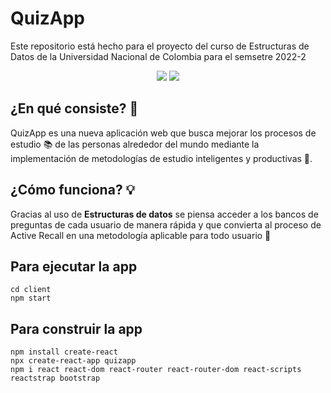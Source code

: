 # QuizApp


Este repositorio está hecho para el proyecto del curso de Estructuras de Datos de la Universidad Nacional de Colombia para el semsetre 2022-2 

<div align="Center">
  <img src="https://img.shields.io/badge/node.js-6DA55F?style=for-the-badge&logo=node.js&logoColor=white">
  
  <img src="https://img.shields.io/badge/react-%2320232a.svg?style=for-the-badge&logo=react&logoColor=%2361DAFB">
</div>

## ¿En qué consiste? 🤔
QuizApp es una nueva aplicación web que busca mejorar los procesos de estudio 📚 de las personas alrededor del mundo mediante la implementación de metodologías de estudio inteligentes y productivas 🌱.

## ¿Cómo funciona? 💡
Gracias al uso de **Estructuras de datos** se piensa acceder a los bancos de preguntas de cada usuario de manera rápida y que convierta al proceso de Active Recall en una metodología aplicable para todo usuario 👥

## Para ejecutar la app
```
cd client
npm start
```
## Para construir la app
```
npm install create-react
npx create-react-app quizapp
npm i react react-dom react-router react-router-dom react-scripts reactstrap bootstrap
```
